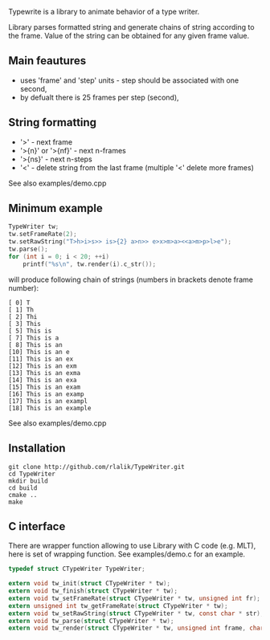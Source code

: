 Typewrite is a library to animate behavior of a type writer.

Library parses formatted string and generate chains of string according to the frame. Value of the string can be obtained for any given frame value.

Main feautures
--------------

* uses 'frame' and 'step' units - step should be associated with one second,
* by defualt there is 25 frames per step (second),


String formatting
-----------------
* '>' - next frame
* '>{n}' or '>{nf}' - next n-frames
* '>{ns}' - next n-steps
* '<' - delete string from the last frame (multiple '<' delete more frames)

See also examples/demo.cpp

Minimum example
---------------

```C++
TypeWriter tw;
tw.setFrameRate(2);
tw.setRawString("T>h>i>s>> is>{2} a>n>> e>x>m>a><<a>m>p>l>e");
tw.parse();
for (int i = 0; i < 20; ++i)
    printf("%s\n", tw.render(i).c_str());
```
will produce following chain of strings (numbers in brackets denote frame number):

    [ 0] T
    [ 1] Th
    [ 2] Thi
    [ 3] This
    [ 5] This is
    [ 7] This is a
    [ 8] This is an
    [10] This is an e
    [11] This is an ex
    [12] This is an exm
    [13] This is an exma
    [14] This is an exa
    [15] This is an exam
    [16] This is an examp
    [17] This is an exampl
    [18] This is an example

See also examples/demo.cpp

Installation
------------

```
git clone http://github.com/rlalik/TypeWriter.git
cd TypeWriter
mkdir build
cd build
cmake ..
make
```

C interface
-----------

There are wrapper function allowing to use Library with C code (e.g. MLT), here is set of wrapping function. See examples/demo.c for an example.
```C
typedef struct CTypeWriter TypeWriter;

extern void tw_init(struct CTypeWriter * tw);
extern void tw_finish(struct CTypeWriter * tw);
extern void tw_setFrameRate(struct CTypeWriter * tw, unsigned int fr);
extern unsigned int tw_getFrameRate(struct CTypeWriter * tw);
extern void tw_setRawString(struct CTypeWriter * tw, const char * str);
extern void tw_parse(struct CTypeWriter * tw);
extern void tw_render(struct CTypeWriter * tw, unsigned int frame, char * str, int length);
```